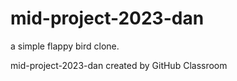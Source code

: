 # mid-project-2023-dan

a simple flappy bird clone.

mid-project-2023-dan created by GitHub Classroom
